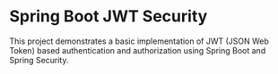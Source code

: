 # Spring Boot JWT Security

This project demonstrates a basic implementation of JWT (JSON Web Token) based authentication and authorization using Spring Boot and Spring Security.

